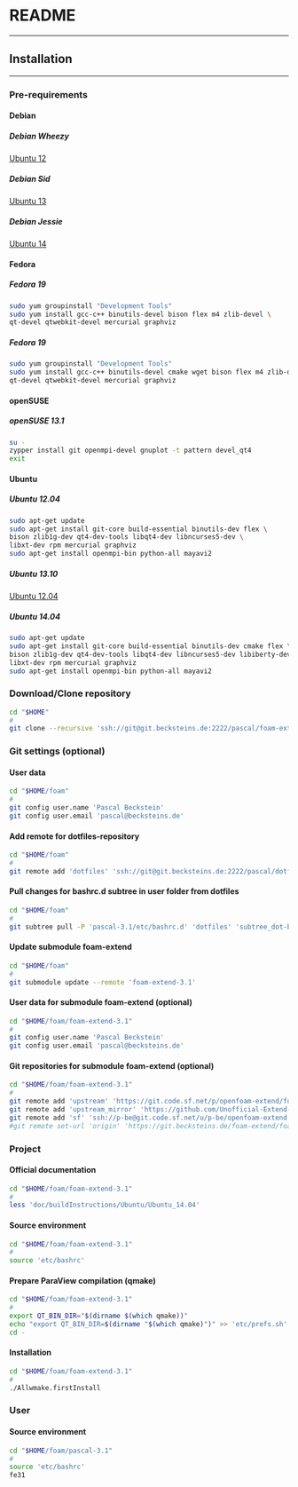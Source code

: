 # README
------

## Installation
------

### Pre-requirements

#### Debian
##### Debian Wheezy
[Ubuntu 12](#ubuntu-12.04)
##### Debian Sid
[Ubuntu 13](#ubuntu-13.10)
##### Debian Jessie
[Ubuntu 14](#ubuntu-14.04)

#### Fedora
##### Fedora 19
```bash
sudo yum groupinstall "Development Tools"
sudo yum install gcc-c++ binutils-devel bison flex m4 zlib-devel \
qt-devel qtwebkit-devel mercurial graphviz
```
##### Fedora 19
```bash
sudo yum groupinstall "Development Tools"
sudo yum install gcc-c++ binutils-devel cmake wget bison flex m4 zlib-devel \
qt-devel qtwebkit-devel mercurial graphviz
```

#### openSUSE
##### openSUSE 13.1
```bash
su -
zypper install git openmpi-devel gnuplot -t pattern devel_qt4
exit
```

#### Ubuntu
##### Ubuntu 12.04
```bash
sudo apt-get update
sudo apt-get install git-core build-essential binutils-dev flex \
bison zlib1g-dev qt4-dev-tools libqt4-dev libncurses5-dev \
libxt-dev rpm mercurial graphviz
sudo apt-get install openmpi-bin python-all mayavi2
```
##### Ubuntu 13.10
[Ubuntu 12.04](#ubuntu-12.04)
##### Ubuntu 14.04
```bash
sudo apt-get update
sudo apt-get install git-core build-essential binutils-dev cmake flex \
bison zlib1g-dev qt4-dev-tools libqt4-dev libncurses5-dev libiberty-dev \
libxt-dev rpm mercurial graphviz
sudo apt-get install openmpi-bin python-all mayavi2
```

### Download/Clone repository

```bash
cd "$HOME"
#
git clone --recursive 'ssh://git@git.becksteins.de:2222/pascal/foam-extend.git' 'foam'
```

### Git settings (optional)

#### User data
```bash
cd "$HOME/foam"
#
git config user.name 'Pascal Beckstein'
git config user.email 'pascal@becksteins.de'
```
#### Add remote for dotfiles-repository
```bash
cd "$HOME/foam"
#
git remote add 'dotfiles' 'ssh://git@git.becksteins.de:2222/pascal/dotfiles.git'
```
#### Pull changes for bashrc.d subtree in user folder from dotfiles
```bash
cd "$HOME/foam"
#
git subtree pull -P 'pascal-3.1/etc/bashrc.d' 'dotfiles' 'subtree_dot-bashrc.d' --squash
```
#### Update submodule foam-extend
```bash
cd "$HOME/foam"
#
git submodule update --remote 'foam-extend-3.1'
```
#### User data for submodule foam-extend (optional)
```bash
cd "$HOME/foam/foam-extend-3.1"
#
git config user.name 'Pascal Beckstein'
git config user.email 'pascal@becksteins.de'
```
#### Git repositories for submodule foam-extend (optional)
```bash
cd "$HOME/foam/foam-extend-3.1"
#
git remote add 'upstream' 'https://git.code.sf.net/p/openfoam-extend/foam-extend-3.1'
git remote add 'upstream_mirror' 'https://github.com/Unofficial-Extend-Project-Mirror/openfoam-extend-foam-extend-3.1.git'
git remote add 'sf' 'ssh://p-be@git.code.sf.net/u/p-be/openfoam-extend'
#git remote set-url 'origin' 'https://git.becksteins.de/foam-extend/foam-extend-3.1'
```


### Project

#### Official documentation
```bash
cd "$HOME/foam/foam-extend-3.1"
#
less 'doc/buildInstructions/Ubuntu/Ubuntu_14.04'
```
#### Source environment
```bash
cd "$HOME/foam/foam-extend-3.1"
#
source 'etc/bashrc'
```
#### Prepare ParaView compilation (qmake)
```bash
cd "$HOME/foam/foam-extend-3.1"
#
export QT_BIN_DIR="$(dirname $(which qmake))"
echo "export QT_BIN_DIR=$(dirname "$(which qmake)")" >> 'etc/prefs.sh'
cd -
```
#### Installation
```bash
cd "$HOME/foam/foam-extend-3.1"
#
./Allwmake.firstInstall
```


### User

#### Source environment
```bash
cd "$HOME/foam/pascal-3.1"
#
source 'etc/bashrc'
fe31
```